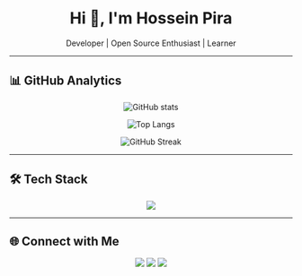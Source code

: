 <h1 align="center">Hi 👋, I'm Hossein Pira</h1>
<p align="center">
  Developer | Open Source Enthusiast | Learner
</p>

---

## 📊 GitHub Analytics

<p align="center">
  <img src="https://github-readme-stats.vercel.app/api?username=code3-dev&show_icons=true&theme=dracula" alt="GitHub stats" />
</p>

<p align="center">
  <img src="https://github-readme-stats.vercel.app/api/top-langs/?username=code3-dev&layout=compact&theme=dracula" alt="Top Langs" />
</p>

<p align="center">
  <img src="https://github-readme-streak-stats.herokuapp.com/?user=code3-dev&theme=dracula" alt="GitHub Streak" />
</p>

---

## 🛠️ Tech Stack

<p align="center">
  <img src="https://skillicons.dev/icons?i=js,ts,nodejs,express,react,nextjs,tailwind,php,laravel,python,go,rust,mysql,postgres,mongodb,redis,docker,git,github,linux,vscode,html,css,sass,bootstrap,nginx,graphql,prisma,sqlite,java,kotlin,flutter,dart,androidstudio,aws,gcp,azure,firebase,supabase,vercel,netlify,heroku,cloudflare,figma,postman,bash,powershell" />
</p>

---

## 🌐 Connect with Me

<p align="center">
  <a href="https://github.com/code3-dev"><img src="https://img.shields.io/badge/GitHub-100000?style=for-the-badge&logo=github&logoColor=white"/></a>
  <a href="https://www.linkedin.com/in/hossein-pira-748056278"><img src="https://img.shields.io/badge/LinkedIn-0077B5?style=for-the-badge&logo=linkedin&logoColor=white"/></a>
  <a href="mailto:h3dev.pira@gmail.com"><img src="https://img.shields.io/badge/Email-D14836?style=for-the-badge&logo=gmail&logoColor=white"/></a>
</p>
